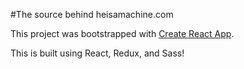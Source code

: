 #The source behind heisamachine.com

This project was bootstrapped with [Create React App](https://github.com/facebookincubator/create-react-app).

This is built using React, Redux, and Sass!